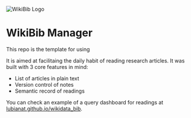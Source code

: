 ![WikiBib Logo](https://github.com/wikibib/rootstock/blob/main/images/logo.png?raw=true)

# WikiBib Manager

This repo is the template for using

It is aimed at facilitaing the daily habit of reading research articles. It was built with 3 core features in mind:

- List of articles in plain text
- Version control of notes
- Semantic record of readings

You can check an example of a query dashboard for readings at [lubianat.github.io/wikidata_bib](https://lubianat.github.io/wikidata_bib).


